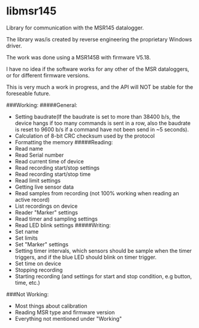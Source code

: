 # libmsr145
Library for communication with the MSR145 datalogger.

The library was/is created by reverse engineering the proprietary Windows driver.

The work was done using a MSR145B with firmware V5.18.

I have no idea if the software works for any other of the MSR dataloggers, or for different firmware versions.


This is very much a work in progress, and the API will NOT be stable for the foreseable future.

###Working:
#####General:
* Setting baudrate(If the baudrate is set to more than 38400 b/s, the device hangs if too many commands is sent in a row, also the baudrate is reset to 9600 b/s if a command have not been send in ~5 seconds).
* Calculation of 8-bit CRC checksum used by the protocol
* Formatting the memory
#####Reading:
* Read name
* Read Serial number
* Read current time of device
* Read recording start/stop settings
* Read recording start/stop time
* Read limit settings
* Getting live sensor data
* Read samples from recording (not 100% working when reading an active record)
* List recordings on device
* Reader "Marker" settings
* Read timer and sampling settings
* Read LED blink settings
#####Writing:
* Set name
* Set limits
* Set "Marker" settings
* Setting timer intervals, which sensors should be sample when the timer triggers, and if the blue LED should blink on timer trigger.
* Set time on device
* Stopping recording
* Starting recording (and settings for start and stop condition, e.g button, time, etc.)

###Not Working:
* Most things about calibration
* Reading MSR type and firmware version
* Everything not mentioned under "Working"

